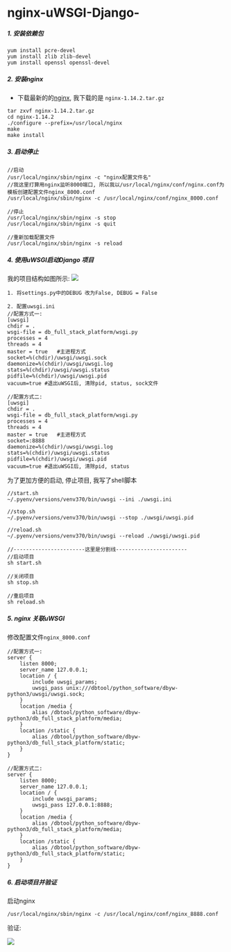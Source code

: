 # nginx-uWSGI-Django-

##### 1. 安装依赖包

```
yum install pcre-devel
yum install zlib zlib-devel
yum install openssl openssl-devel
```

##### 2. 安装nginx 

* 下载最新的的[nginx](http://nginx.org/en/download.html), 我下载的是 `nginx-1.14.2.tar.gz`

```
tar zxvf nginx-1.14.2.tar.gz
cd nginx-1.14.2
./configure --prefix=/usr/local/nginx
make
make install
```

##### 3. 启动停止

```
//启动
/usr/local/nginx/sbin/nginx -c "nginx配置文件名"
//我这里打算用nginx监听8000端口, 所以我以/usr/local/nginx/conf/nginx.conf为模板创建配置文件nginx_8000.conf
/usr/local/nginx/sbin/nginx -c /usr/local/nginx/conf/nginx_8000.conf

//停止
/usr/local/nginx/sbin/nginx -s stop
/usr/local/nginx/sbin/nginx -s quit

//重新加载配置文件
/usr/local/nginx/sbin/nginx -s reload
```

##### 4. 使用uWSGI启动Django 项目
我的项目结构如图所示:
![](media/15531613765120/15539987898174.png)



```
1. 将settings.py中的DEBUG 改为False, DEBUG = False

2. 配置uwsgi.ini
//配置方式一:
[uwsgi]
chdir = .
wsgi-file = db_full_stack_platform/wsgi.py
processes = 4
threads = 4
master = true   #主进程方式
socket=%(chdir)/uwsgi/uwsgi.sock
daemonize=%(chdir)/uwsgi/uwsgi.log
stats=%(chdir)/uwsgi/uwsgi.status
pidfile=%(chdir)/uwsgi/uwsgi.pid
vacuum=true #退出uWSGI后, 清除pid, status, sock文件

//配置方式二:
[uwsgi]
chdir = .
wsgi-file = db_full_stack_platform/wsgi.py
processes = 4
threads = 4
master = true   #主进程方式
socket=:8888
daemonize=%(chdir)/uwsgi/uwsgi.log
stats=%(chdir)/uwsgi/uwsgi.status
pidfile=%(chdir)/uwsgi/uwsgi.pid
vacuum=true #退出uWSGI后, 清除pid, status
```

为了更加方便的启动, 停止项目, 我写了shell脚本

```
//start.sh
~/.pyenv/versions/venv370/bin/uwsgi --ini ./uwsgi.ini

//stop.sh
~/.pyenv/versions/venv370/bin/uwsgi --stop ./uwsgi/uwsgi.pid

//reload.sh
~/.pyenv/versions/venv370/bin/uwsgi --reload ./uwsgi/uwsgi.pid

//-----------------------这里是分割线-----------------------
//启动项目
sh start.sh

//关闭项目
sh stop.sh

//重启项目
sh reload.sh
```

##### 5. nginx 关联uWSGI

修改配置文件`nginx_8000.conf`

```
//配置方式一:
server {
    listen 8000;
    server_name 127.0.0.1;
    location / {
        include uwsgi_params;
        uwsgi_pass unix:///dbtool/python_software/dbyw-python3/uwsgi/uwsgi.sock;
    }
    location /media {
        alias /dbtool/python_software/dbyw-python3/db_full_stack_platform/media;
    }
    location /static {
        alias /dbtool/python_software/dbyw-python3/db_full_stack_platform/static;
    }
}

//配置方式二:
server {
    listen 8000;
    server_name 127.0.0.1;
    location / {
        include uwsgi_params;
        uwsgi_pass 127.0.0.1:8888;
    }
    location /media {
        alias /dbtool/python_software/dbyw-python3/db_full_stack_platform/media;
    }
    location /static {
        alias /dbtool/python_software/dbyw-python3/db_full_stack_platform/static;
    }
}
```

##### 6. 启动项目并验证

启动nginx

```
/usr/local/nginx/sbin/nginx -c /usr/local/nginx/conf/nginx_8888.conf
```

验证:

![](media/15531613765120/15540014709536.png)



